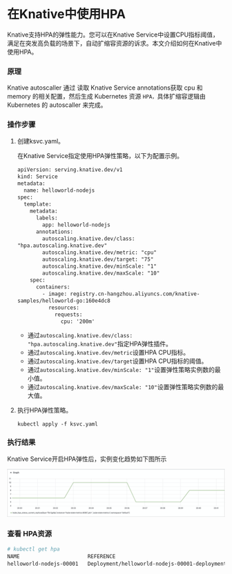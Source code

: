 # 在Knative中使用HPA

Knative支持HPA的弹性能力。您可以在Knative Service中设置CPU指标阈值，满足在突发高负载的场景下，自动扩缩容资源的诉求。本文介绍如何在Knative中使用HPA。

### 原理

Knative autoscaller 通过 读取  Knative Service annotations获取 cpu 和 memory 的相关配置，然后生成 Kubernetes 资源 `HPA，`具体扩缩容逻辑由 Kubernetes 的 autoscaller 来完成。

### 操作步骤 <a id="title-xiq-wtj-s1w"></a>

1. 创建ksvc.yaml。

   在Knative Service指定使用HPA弹性策略，以下为配置示例。

   ```text
   apiVersion: serving.knative.dev/v1
   kind: Service
   metadata:
     name: helloworld-nodejs
   spec:
     template:
       metadata:
         labels:
           app: helloworld-nodejs
         annotations:
           autoscaling.knative.dev/class: "hpa.autoscaling.knative.dev"
           autoscaling.knative.dev/metric: "cpu"
           autoscaling.knative.dev/target: "75"
           autoscaling.knative.dev/minScale: "1"
           autoscaling.knative.dev/maxScale: "10"
       spec:
         containers:
           - image: registry.cn-hangzhou.aliyuncs.com/knative-samples/helloworld-go:160e4dc8
             resources:
               requests:
                 cpu: '200m'              
   ```

   * 通过`autoscaling.knative.dev/class: "hpa.autoscaling.knative.dev"`指定HPA弹性插件。
   * 通过`autoscaling.knative.dev/metric`设置HPA CPU指标。
   * 通过`autoscaling.knative.dev/target`设置HPA CPU指标的阈值。
   * 通过`autoscaling.knative.dev/minScale: "1"`设置弹性策略实例数的最小值。
   * 通过`autoscaling.knative.dev/maxScale: "10"`设置弹性策略实例数的最大值。

2. 执行HPA弹性策略。

   ```text
   kubectl apply -f ksvc.yaml
   ```

### 执行结果 <a id="title-49d-6wl-491"></a>

Knative Service开启HPA弹性后，实例变化趋势如下图所示

![](../../.gitbook/assets/image%20%281%29.png)

### 查看 HPA资源

```bash
# kubectl get hpa
NAME                      REFERENCE                                       TARGETS         MINPODS   MAXPODS   REPLICAS   AGE
helloworld-nodejs-00001   Deployment/helloworld-nodejs-00001-deployment   <unknown>/75%   1         10        1          15h
```

